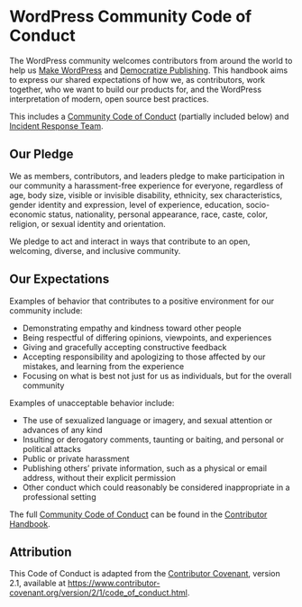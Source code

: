 # WordPress Community Code of Conduct

The WordPress community welcomes contributors from around the world to help us [Make WordPress](https://make.wordpress.org/) and [Democratize Publishing](https://wordpress.org/about/). This handbook aims to express our shared expectations of how we, as contributors, work together, who we want to build our products for, and the WordPress interpretation of modern, open source best practices.

This includes a [Community Code of Conduct](https://make.wordpress.org/handbook/community-code-of-conduct/) (partially included below) and [Incident Response Team](https://make.wordpress.org/community/handbook/irt/).

## Our Pledge

We as members, contributors, and leaders pledge to make participation in our community a harassment-free experience for everyone, regardless of age, body size, visible or invisible disability, ethnicity, sex characteristics, gender identity and expression, level of experience, education, socio-economic status, nationality, personal appearance, race, caste, color, religion, or sexual identity and orientation.

We pledge to act and interact in ways that contribute to an open, welcoming, diverse, and inclusive community.

## Our Expectations

Examples of behavior that contributes to a positive environment for our community include:

* Demonstrating empathy and kindness toward other people
* Being respectful of differing opinions, viewpoints, and experiences
* Giving and gracefully accepting constructive feedback
* Accepting responsibility and apologizing to those affected by our mistakes, and learning from the experience
* Focusing on what is best not just for us as individuals, but for the overall community

Examples of unacceptable behavior include:

* The use of sexualized language or imagery, and sexual attention or advances of any kind
* Insulting or derogatory comments, taunting or baiting, and personal or political attacks
* Public or private harassment
* Publishing others’ private information, such as a physical or email address, without their explicit permission
* Other conduct which could reasonably be considered inappropriate in a professional setting

The full [Community Code of Conduct](https://make.wordpress.org/handbook/community-code-of-conduct/) can be found in the [Contributor Handbook](https://make.wordpress.org/handbook/).

## Attribution

This Code of Conduct is adapted from the [Contributor Covenant](https://www.contributor-covenant.org/), version 2.1, available at https://www.contributor-covenant.org/version/2/1/code_of_conduct.html.

